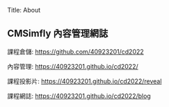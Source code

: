 Title: About

## CMSimfly 內容管理網誌

課程倉儲: <a href="https://github.com/40923201/cd2022">https://github.com/40923201/cd2022</a>

內容管理: <a href="https://40923201.github.io/cd2022/">https://40923201.github.io/cd2022/</a>

課程投影片: <a href="https://40923201.github.io/cd2022/reveal">https://40923201.github.io/cd2022/reveal</a>

課程網誌: <a href="https://40923201.github.io/cd2022/blog">https://40923201.github.io/cd2022/blog</a>








